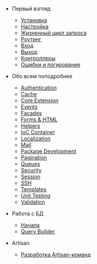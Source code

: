 * Первый взгляд
  * [Установка](/docs/installation)
  * [Настройка](/docs/configuration)
  * [Жизненный цикл запроса](/docs/lifecycle)
  * [Роутинг](/docs/routing)
  * [Вход](/docs/requests)
  * [Выход](/docs/responses)
  * [Контроллеры](/docs/controllers)
  * [Ошибки и логирование](/docs/errors)

* Обо всем поподробнее
  * [Authentication](/docs/security)
  * [Cache](/docs/cache)
  * [Core Extension](/docs/extending)
  * [Events](/docs/events)
  * [Facades](/docs/facades)
  * [Forms & HTML](/docs/html)
  * [Helpers](/docs/helpers)
  * [IoC Container](/docs/ioc)
  * [Localization](/docs/localization)
  * [Mail](/docs/mail)
  * [Package Development](/docs/packages)
  * [Pagination](/docs/pagination)
  * [Queues](/docs/queues)
  * [Security](/docs/security)
  * [Session](/docs/session)
  * [SSH](/docs/ssh)
  * [Templates](/docs/templates)
  * [Unit Testing](/docs/testing)
  * [Validation](/docs/validation)

* Работа с БД
  * [Начала](/docs/database)
  * [Query Builder](/docs/queries)
  
* Artisan
  * [Разработка Artisan-команд](/docs/commands)